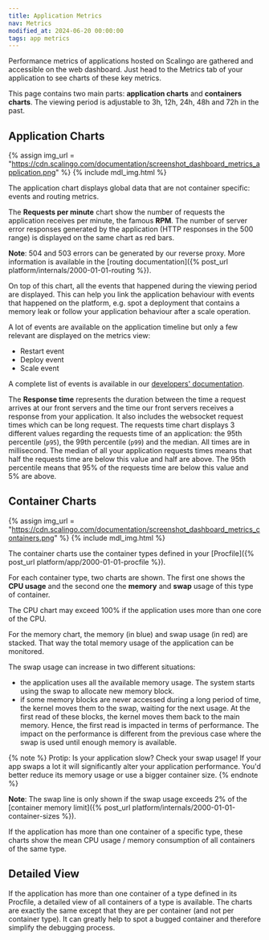 ```yaml
---
title: Application Metrics
nav: Metrics
modified_at: 2024-06-20 00:00:00
tags: app metrics
---
```


Performance metrics of applications hosted on Scalingo are gathered and
accessible on the web dashboard. Just head to the Metrics tab of your
application to see charts of these key metrics.

This page contains two main parts: **application charts** and **containers
charts**. The viewing period is adjustable to 3h, 12h, 24h, 48h and 72h in the
past.

## Application Charts

{% assign img_url = "https://cdn.scalingo.com/documentation/screenshot_dashboard_metrics_application.png" %}
{% include mdl_img.html %}

The application chart displays global data that are not container specific:
events and routing metrics.

The **Requests per minute** chart show the number of requests the application
receives per minute, the famous **RPM**. The number of server error responses generated by the application (HTTP responses in the 500 range) is displayed on the same chart as red bars.

**Note**: 504 and 503 errors can be generated by our reverse proxy. More
information is available in the [routing documentation]({% post_url
platform/internals/2000-01-01-routing %}).

On top of this chart, all the events that happened during the
viewing period are displayed. This can help you link the application behaviour with events
that happened on the platform, e.g. spot a deployment that contains a memory
leak or follow your application behaviour after a scale operation.

A lot of events are available on the application timeline but only a few relevant are displayed on the metrics view:

- Restart event
- Deploy event
- Scale event

A complete list of events is available in our [developers' documentation](https://developers.scalingo.com/events).

The **Response time** represents the duration between the time a request arrives
at our front servers and the time our front servers receives a response from
your application. It also includes the websocket request times which can be long
request. The requests time chart displays 3 different values regarding the
requests time of an application: the 95th percentile (`p95`), the 99th
percentile (`p99`) and the median. All times are in millisecond. The median of
all your application requests times means that half the requests time are below
this value and half are above. The 95th percentile means that 95% of the
requests time are below this value and 5% are above.

## Container Charts

{% assign img_url = "https://cdn.scalingo.com/documentation/screenshot_dashboard_metrics_containers.png" %}
{% include mdl_img.html %}

The container charts use the container types defined in your [Procfile]({%
post_url platform/app/2000-01-01-procfile %}).

For each container type, two charts are shown. The first one shows the **CPU
usage** and the second one the **memory** and **swap** usage of this type of
container.

The CPU chart may exceed 100% if the application uses more than one core of the CPU.

For the memory chart, the memory (in blue) and swap usage (in red)
are stacked. That way the total memory usage of the application can be
monitored.

The swap usage can increase in two different situations:

- the application uses all the available memory usage. The system starts using
  the swap to allocate new memory block.
- if some memory blocks are never accessed during a long period of time, the
  kernel moves them to the swap, waiting for the next usage. At the first read
  of these blocks, the kernel moves them back to the main memory. Hence, the
  first read is impacted in terms of performance. The impact on the performance
  is different from the previous case where the swap is used until enough memory
  is available.

{% note %}
Protip: Is your application slow? Check your swap usage! If your app
swaps a lot it will significantly alter your application performance. You'd
better reduce its memory usage or use a bigger container size.
{% endnote %}

**Note**: The swap line is only shown if the swap usage exceeds 2% of the
[container memory limit]({% post_url
platform/internals/2000-01-01-container-sizes %}).

If the application has more than one container of a specific type, these charts
show the mean CPU usage / memory consumption of all containers of the same type.

## Detailed View

If the application has more than one container of a type defined in its
Procfile, a detailed view of all containers of a type is available. The charts
are exactly the same except that they are per container (and not per container
type). It can greatly help to spot a bugged container and therefore simplify the
debugging process.
